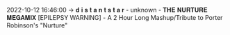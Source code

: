 2022-10-12 16:46:00 -> 𝐝 𝐢 𝐬 𝐭 𝐚 𝐧 𝐭 𝐬 𝐭 𝐚 𝐫 - unknown - 𝐓𝐇𝐄 𝐍𝐔𝐑𝐓𝐔𝐑𝐄 𝐌𝐄𝐆𝐀𝐌𝐈𝐗 [EPILEPSY WARNING] - A 2 Hour Long Mashup/Tribute to Porter Robinson's "Nurture"
